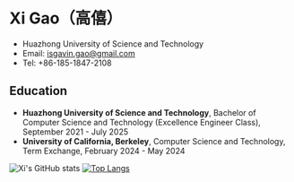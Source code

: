 # Xi Gao（高僖）

- Huazhong University of Science and Technology
- Email: isgavin.gao@gmail.com
- Tel: +86-185-1847-2108

## Education

- **Huazhong University of Science and Technology**, Bachelor of Computer Science and Technology (Excellence Engineer Class), September 2021 - July 2025
- **University of California, Berkeley**, Computer Science and Technology, Term Exchange, February 2024 - May 2024

<!--
**nivag8899/nivag8899** is a ✨ _special_ ✨ repository because its `README.md` (this file) appears on your GitHub profile.

Here are some ideas to get you started:

- 🔭 I’m currently working on ...
- 🌱 I’m currently learning ...
- 👯 I’m looking to collaborate on ...
- 🤔 I’m looking for help with ...
- 💬 Ask me about ...
- 📫 How to reach me: ...
- 😄 Pronouns: ...
- ⚡ Fun fact: ...
-->

![Xi's GitHub stats](https://github-readme-stats.vercel.app/api?username=nivag8899&show_icons=true&theme=radical&count_private=true)
[![Top Langs](https://github-readme-stats.vercel.app/api/top-langs/?username=nivag8899&layout=compact)](https://github.com/anuraghazra/github-readme-stats)
